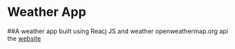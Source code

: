 # Weather App

##A weather app built using Reacj JS and weather openweathermap.org api
the [website](https://weather-react-app-ruby.vercel.app/)
